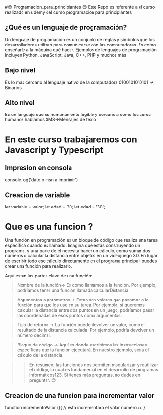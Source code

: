 #😊 Programacion_para_principiantes 😊
Este Repo es referente a el curso realizado en udemy del curso programacion para principiantes

## ¿Qué es un lenguaje de programación?
 Un lenguaje de programación es un conjunto de reglas y símbolos que los desarrolladores utilizan para comunicarse con las computadoras. Es como enseñarle a la máquina qué hacer. Ejemplos de lenguajes de programación incluyen Python, JavaScript, Java, C++, PHP y muchos más

## Bajo nivel 
Es lo mas cercano al lenguaje nativo de la computadora 
0100101010101 -> Binarios

## Alto nivel
Es un lenguaje que es humanamente legible y cercano a como los seres humanos hablamos SMS->Mensajes de texto

# En este curso trabajaremos con Javascript y Typescript

## Impresion en consola
console.log('dato o msn a imprimir')

## Creacion de variable
let variable = valor;
let edad = 30;
let edad = '30';

# Que es una funcion ?
Una función en programación es un bloque de código que realiza una tarea específica cuando es llamado. Imagina que estás construyendo un programa, y una parte de él necesita hacer un cálculo, como sumar dos números o calcular la distancia entre objetos en un videojuego 3D. En lugar de escribir todo ese cálculo directamente en el programa principal, puedes crear una función para realizarlo.

Aquí están las partes clave de una función:

> Nombre de la función-> Es como llamamos a la función. Por ejemplo, podríamos tener una función llamada calcularDistancia.

> Argumentos o parámetros -> Estos son valores que pasamos a la función para que los use en su tarea. Por ejemplo, si queremos calcular la distancia entre dos puntos en un juego, podríamos pasar las coordenadas de esos puntos como argumentos.

> Tipo de retorno -> La función puede devolver un valor, como el resultado de la distancia calculada. Por ejemplo, podría devolver un número decimal.

>Bloque de código -> Aquí es donde escribimos las instrucciones específicas que la función ejecutará. En nuestro ejemplo, sería el cálculo de la distancia.

>>En resumen, las funciones nos permiten modularizar y reutilizar el código, lo cual es fundamental en el desarrollo de programas informáticos123. Si tienes más preguntas, no dudes en preguntar. 😊

## Creacion de una funcion para incrementar valor
function incrementoValor (){
    // esta incrementara el valor
    numero++
}